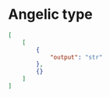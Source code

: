 # Angelic type

```json
[
    [
        {
            "output": "str"
        },
        {}
    ]
]
```
